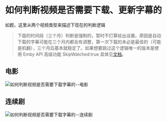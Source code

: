 # 如何判断视频是否需要下载、更新字幕的

如题，这里从两个视频类型来描述下现在的判断逻辑

> 下面的时间段（三个月）判断是强制的，暂时不打算给出设置。原因是自动下载的字幕可能在三个月内都会有调整，第一次下载的未必是最佳的（可能是机翻），三个月后基本就稳定了。如果想要跳过这个逻辑唯一的版本是使用 Emby API 高级功能 SkipWatched:true 具体见[文档](https://github.com/allanpk716/ChineseSubFinder/blob/docs/DesignFile/%E9%AB%98%E9%98%B6%E8%AE%BE%E7%BD%AE%20-%20Emby%20API%20%E6%94%AF%E6%8C%81.md)。

## 电影

![如何判断视频是否需要下载字幕的--电影](pics/如何判断视频是否需要下载、更新字幕的--电影.png)

## 连续剧

![如何判断视频是否需要下载字幕的--连续剧](pics/如何判断视频是否需要下载、更新字幕的--连续剧.png)
